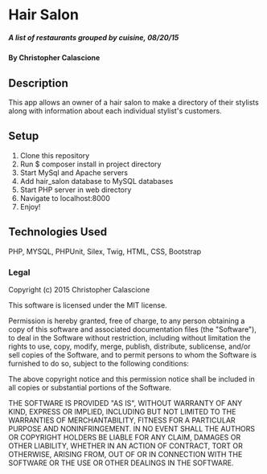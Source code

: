 # Hair Salon

##### A list of restaurants grouped by cuisine, 08/20/15

#### By Christopher Calascione

## Description

This app allows an owner of a hair salon to make a directory of their stylists along with information
about each individual stylist's customers.

## Setup

1. Clone this repository
2. Run $ composer install in project directory
3. Start MySql and Apache servers
4. Add hair_salon database to MySQL databases
5. Start PHP server in web directory
6. Navigate to localhost:8000
7. Enjoy!

## Technologies Used

PHP, MYSQL, PHPUnit, Silex, Twig, HTML, CSS, Bootstrap

### Legal

Copyright (c) 2015 Christopher Calascione

This software is licensed under the MIT license.

Permission is hereby granted, free of charge, to any person obtaining a copy
of this software and associated documentation files (the "Software"), to deal
in the Software without restriction, including without limitation the rights
to use, copy, modify, merge, publish, distribute, sublicense, and/or sell
copies of the Software, and to permit persons to whom the Software is
furnished to do so, subject to the following conditions:

The above copyright notice and this permission notice shall be included in
all copies or substantial portions of the Software.

THE SOFTWARE IS PROVIDED "AS IS", WITHOUT WARRANTY OF ANY KIND, EXPRESS OR
IMPLIED, INCLUDING BUT NOT LIMITED TO THE WARRANTIES OF MERCHANTABILITY,
FITNESS FOR A PARTICULAR PURPOSE AND NONINFRINGEMENT. IN NO EVENT SHALL THE
AUTHORS OR COPYRIGHT HOLDERS BE LIABLE FOR ANY CLAIM, DAMAGES OR OTHER
LIABILITY, WHETHER IN AN ACTION OF CONTRACT, TORT OR OTHERWISE, ARISING FROM,
OUT OF OR IN CONNECTION WITH THE SOFTWARE OR THE USE OR OTHER DEALINGS IN
THE SOFTWARE.

